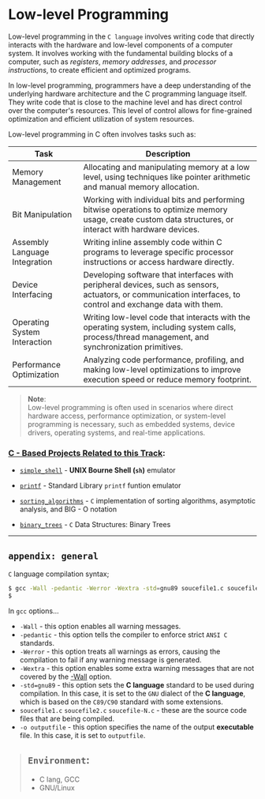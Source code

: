 # Low-level Programming

Low-level programming in the `C language` involves writing code that directly interacts with the hardware and low-level components of a computer system. It involves working with the fundamental building blocks of a computer, such as *registers*, *memory addresses*, and *processor instructions*, to create efficient and optimized programs.  

In low-level programming, programmers have a deep understanding of the underlying hardware architecture and the C programming language itself. They write code that is close to the machine level and has direct control over the computer's resources. This level of control allows for fine-grained optimization and efficient utilization of system resources.  

Low-level programming in C often involves tasks such as:

| Task                                                | Description                                                                                                                         |
|------------------------------------------------------|-------------------------------------------------------------------------------------------------------------------------------------|
| Memory Management                                    | Allocating and manipulating memory at a low level, using techniques like pointer arithmetic and manual memory allocation.           |
| Bit Manipulation                                     | Working with individual bits and performing bitwise operations to optimize memory usage, create custom data structures, or interact with hardware devices. |
| Assembly Language Integration                        | Writing inline assembly code within C programs to leverage specific processor instructions or access hardware directly.               |
| Device Interfacing                                    | Developing software that interfaces with peripheral devices, such as sensors, actuators, or communication interfaces, to control and exchange data with them. |
| Operating System Interaction                         | Writing low-level code that interacts with the operating system, including system calls, process/thread management, and synchronization primitives. |
| Performance Optimization                             | Analyzing code performance, profiling, and making low-level optimizations to improve execution speed or reduce memory footprint.       |


> **Note**:  
> Low-level programming is often used in scenarios where direct hardware access, performance optimization, or system-level programming is necessary, such as embedded systems, device drivers, operating systems, and real-time applications.  


### [C - Based Projects Related to this Track]():

- [`simple_shell`](https://github.com/janymuong/simple_shell) - **UNIX Bourne Shell (`sh`)** emulator

- [`printf`](https://github.com/janymuong/printf) - Standard Library `printf` funtion emulator

- [`sorting_algorithms`](https://github.com/janymuong/sorting_algorithms) - `C` implementation of sorting algorithms, asymptotic analysis, and BIG - O notation

- [`binary_trees`](https://github.com/janymuong/binary_trees) - `C` Data Structures: Binary Trees


---
## `appendix: general`
`C` language compilation syntax;
```bash
$ gcc -Wall -pedantic -Werror -Wextra -std=gnu89 soucefile1.c soucefile2.c soucefile-N.c -o outputfile
$
```

In `gcc` options...

- `-Wall` - this option enables all warning messages.
- `-pedantic` - this option tells the compiler to enforce strict `ANSI C` standards.
- `-Werror` - this option treats all warnings as errors, causing the compilation to fail if any warning message is generated.
- `-Wextra` - this option enables some extra warning messages that are not covered by the [-Wall](#-Wall) option.
- `-std=gnu89` - this option sets the **C language** standard to be used during compilation. In this case, it is set to the `GNU` dialect of the **C language**, which is based on the `C89/C90` standard with some extensions.
- `soucefile1.c` `soucefile2.c` `soucefile-N.c` - these are the source code files that are being compiled.
- `-o outputfile` - this option specifies the name of the output **executable** file. In this case, it is set to `outputfile`.


> ## `Environment`:  
> - C lang, GCC  
> - GNU/Linux
